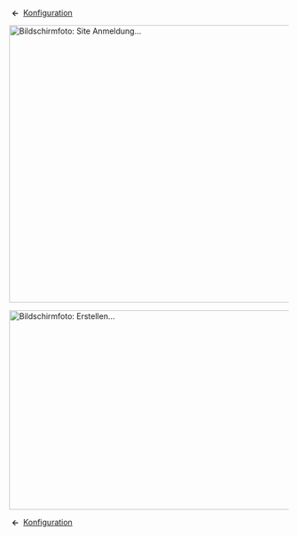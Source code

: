<!-- Filename: Help4.x:Site_Global_Configuration_Permissions / Display title: Konfiguration: Berechtigungen -->

 **←** 
[Konfiguration](https://docs.joomla.org/Help4.x:Site_Global_Configuration/de#permissions "Help4.x:Site Global Configuration/de")

<img
src="https://docs.joomla.org/images/thumb/a/a6/Help-4x-Global-Configuration-sitelogin-subscreen-de.png/800px-Help-4x-Global-Configuration-sitelogin-subscreen-de.png"
decoding="async"
srcset="https://docs.joomla.org/images/thumb/a/a6/Help-4x-Global-Configuration-sitelogin-subscreen-de.png/1200px-Help-4x-Global-Configuration-sitelogin-subscreen-de.png 1.5x, https://docs.joomla.org/images/thumb/a/a6/Help-4x-Global-Configuration-sitelogin-subscreen-de.png/1600px-Help-4x-Global-Configuration-sitelogin-subscreen-de.png 2x"
data-file-width="1881" data-file-height="1179" width="800" height="501"
alt="Bildschirmfoto: Site Anmeldung…" />

<img
src="https://docs.joomla.org/images/thumb/2/2c/Help-4x-Global-Configuration-create-subscreen-de.png/800px-Help-4x-Global-Configuration-create-subscreen-de.png"
decoding="async"
srcset="https://docs.joomla.org/images/thumb/2/2c/Help-4x-Global-Configuration-create-subscreen-de.png/1200px-Help-4x-Global-Configuration-create-subscreen-de.png 1.5x, https://docs.joomla.org/images/thumb/2/2c/Help-4x-Global-Configuration-create-subscreen-de.png/1600px-Help-4x-Global-Configuration-create-subscreen-de.png 2x"
data-file-width="1881" data-file-height="847" width="800" height="360"
alt="Bildschirmfoto: Erstellen…" />

 **←** 
[Konfiguration](https://docs.joomla.org/Help4.x:Site_Global_Configuration/de#permissions "Help4.x:Site Global Configuration/de")
